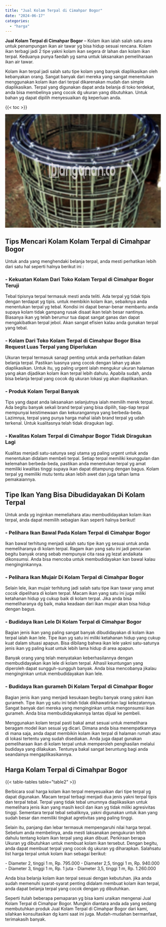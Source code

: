 ```yaml
---
title: "Jual Kolam Terpal di Cimahpar Bogor"
date: "2024-06-17"
categories: 
  - "harga"
---
```


**Jual Kolam Terpal di Cimahpar Bogor** – Kolam ikan ialah salah satu area untuk penampungan ikan air tawar yg bisa hidup sesuai rencana. Kolam ikan terbagi jadi 2 tipe yakni kolam ikan segera dr lahan dan kolam ikan terpal. Keduanya punya faedah yg sama untuk laksanakan pemeliharaan ikan air tawar.

Kolam ikan terpal jadi salah satu tipe kolam yang banyak diaplikasikan oleh kebanyakan orang. Sangat banyak dari mereka yang sangat menentukan menggunakan kolam ikan dari terpal dikarenakan mudah dan simple diaplikasikan. Terpal yang digunakan dapat anda belanja di toko terdekat, anda bisa membelinya yang cocok dg ukuran yang dibutuhkan. Untuk bahan yg dapat dipilih menyesuaikan dg keperluan anda.

{{< toc >}}

![Jual Kolam Terpal di Cimahpar Bogor](/images/jual-kolam-terpal-60.png)

## Tips Mencari Kolam Kolam Terpal di Cimahpar Bogor

Untuk anda yang menghendaki belanja terpal, anda mesti perhatikan lebih dari satu hal seperti halnya berikut ini :

### \- Kekuatan Kolam Dari Toko Kolam Terpal di Cimahpar Bogor Teruji

Tebal tipisnya terpal termasuk mesti anda teliti. Ada terpal yg tidak tipis dengan terdapat yg tipis. untuk membikin kolam ikan, sebaiknya anda menentukan terpal yg tebal. Kondisi ini dapat benar-benar membantu anda supaya kolam tidak gampang rusak disaat ikan telah besar nantinya. Biasanya ikan yg telah berumur tua dapat sangat ganas dan dapat mengakibatkan terpal jebol. Akan sangat efisien kalau anda gunakan terpal yang tebal.

### \- Kolam Dari Toko Kolam Terpal di Cimahpar Bogor Bisa Request Luas Terpal yang Diperlukan

Ukuran terpal termasuk sanagt penting untuk anda perhatikan dalam belanja terpal. Pastikan luasnya yang cocok dengan lahan yg akan diaplikasikan. Untuk itu, yg paling urgent ialah mengukur ukuran halaman yang akan dijadikan kolam ikan terpal lebih dahulu. Apabila sudah, anda bisa belanja terpal yang cocok dg ukuran lokasi yg akan diaplikasikan.

### \- Produk Kolam Terpal Banyak

Tips yang dapat anda laksanakan selanjutnya ialah memilih merek terpal. Ada begitu banyak sekali brand terpal yang bisa dipilih, tiap-tiap terpal mempunyai keistimewaan dan kekurangannya yang berbeda-beda. Lazimnya, terpal yang punya harga mahal ialah brand terpal yg udah terkenal. Untuk kualitasnya telah tidak diragukan lagi.

### \- Kwalitas Kolam Terpal di Cimahpar Bogor Tidak Diragukan Lagi

Kualitas menjadi satu-satunya segi utama yg paling urgent untuk anda menentukan didalam membeli terpal. Setiap terpal memiliki keunggulan dan kelemahan berbeda-beda, pastikan anda menentukan terpal yg amat memiliki kwalitas tinggi supaya ikan dapat ditampung dengan bagus. Kolam terpal yg memiliki mutu tentu akan lebih awet dan juga tahan lama pemakaiannya.

## Tipe Ikan Yang Bisa Dibudidayakan Di Kolam Terpal

Untuk anda yg inginkan memeliahara atau membudidayakan kolam ikan terpal, anda dapat memilih sebagian ikan seperti halnya berikut!

### \- Pelihara Ikan Bawal Pada Kolam Terpal di Cimahpar Bogor

Ikan bawal terhitung menjadi salah satu tipe ikan yg sesuai untuk anda memeliharanya di kolam terpal. Ragam ikan yang satu ini jadi pencarian begitu banyak orang sebab mempunyai cita rasa yg lezat andaikata dikonsumsi. Anda bisa mencoba untuk membudidayakan kan bawal kalau menginginkannya.

### \- Pelihara Ikan Mujair Di Kolam Terpal di Cimahpar Bogor

Selain lele, ikan mujair terhitung jadi salah satu tipe ikan tawar yang amat cocok dipelihara di kolam terpal. Macam ikan yang satu ini juga miliki ketahanan hidup yg cukup baik di kolam terpal. Jika anda bisa memeliharanya dg baik, maka keadaan dari ikan mujair akan bisa hidup dengan bagus.

### \- Budidaya Ikan Lele Di Kolam Terpal di Cimahpar Bogor

Bagian jenis ikan yang paling sangat banyak dibudidayakan di kolam ikan terpal ialah ikan lele. Tipe ikan yg satu ini miliki ketahanan hidup yang cukup kuat dalam situasi apapun. Bisa dibilang bahwa ikan lele yakni satu-satunya jenis ikan yg paling kuat untuk lebih lama hidup di area apapun.

Banyak orang yang telah menyatakan keberhasilannya dengan membudidayakan ikan lele di kolam terpal. Alhasil keuntungan yang diperoleh dapat sungguh-sungguh banyak. Anda bisa mencobanya jikalau menginginkan untuk membudidayakan ikan lele.

### \- Budidaya Ikan gurameh Di Kolam Terpal di Cimahpar Bogor

Bagian jenis ikan yang menjadi kesukaan begitu banyak orang yakni ikan gurameh. Tipe ikan yg satu ini telah tidak dikhawatirkan lagi kelezatannya. Sangat banyak dari mereka yang menginginkan untuk mengonsumsi ikan gurameh. Anda bisa membudidayakannya lantas dijual ke pembeli.

Menggunakan kolam terpal pasti bakal amat sesuai untuk memelihara beragam model ikan sesuai yg dicari. Dimana anda bisa menempatkannya di mana saja, anda dapat membikin kolam ikan terpal di halaman rumah atau di lokasi tertentu yang sudah disediakan. Anda juga dapat gunakan pemeliharaan ikan di kolam terpal untuk memperoleh penghasilan melalui budidaya yang dilakukan. Tentunya bakal sangat beruntung bagi anda seandainya mengaplikasikannya.

## Harga Kolam Terpal di Cimahpar Bogor

{{< table-tables table="table2" >}}

Berbicara soal harga kolam ikan terpal menyesuaikan dari tipe terpal yg dapat digunakan. Macam terpal terbagi menjadi dua jenis yakni terpal tipis dan terpal tebal. Terpal yang tidak tebal umumnya diaplikasikan untuk memelihara jenis ikan yang masih kecil dan ikan yg tidak miliki agresivitas tinggi. Sementara terpal tebal sebaliknya, yakni digunakan untuk ikan yang sudah besar dan memiliki tingkat agretivitas yang paling tinggi.

Selain itu, panjang dan lebar termasuk mempengaruhi nilai harga terpal. Sebelum anda membelinya, anda mesti laksanakan pengukuran lebih dahulu tentang kolam ikan terpal yang akan dibuat. Perkiraan berapa Ukuran yg dibutuhkan untuk membuat kolam ikan tersebut. Dengan begitu, anda dapat membuat terpal yang cocok dg ukuran yg diharapkan. Salahsatu list harga terpal untuk kolam ikan sebagai berikut:

\- Diameter 2, tinggi 1 m, Rp. 795.000 - Diameter 2,5, tinggi 1 m, Rp. 940.000 - Diameter 3, tinggi 1 m, Rp. 1 juta - Diameter 3,5, tinggi 1 m, Rp. 1.260.000

Anda bisa belanja kolam ikan terpal sesuai dengan kebutuhan. jika anda sudah memenuhi syarat-syarat penting didalam membuat kolam ikan terpal, anda dapat belanja terpal yang cocok dengan yg dibutuhkan.

Seperti itulah beberapa pemaparan yg bisa kami uraikan mengenai Jual Kolam Terpal di Cimahpar Bogor. Mungkin diantara anda ada yang sedang membutuhkan produk Jual Kolam Terpal di Cimahpar Bogor dari kami, silahkan konsultasikan dg kami saat ini juga. Mudah-mudahan bermanfaat, terimakasih banyak.
